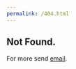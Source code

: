 ```yaml
---
permalink: /404.html
---
```


## Not Found.

For more send [email](mailto:more@millieons.org?subject=404&body=more).
